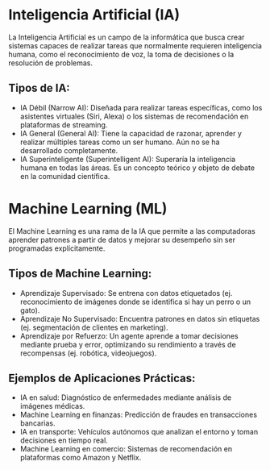 # Inteligencia Artificial (IA)
La Inteligencia Artificial es un campo de la informática que busca crear sistemas capaces de realizar tareas que normalmente requieren inteligencia humana, como el reconocimiento de voz, la toma de decisiones o la resolución de problemas.

## Tipos de IA:
- IA Débil (Narrow AI): Diseñada para realizar tareas específicas, como los asistentes virtuales (Siri, Alexa) o los sistemas de recomendación en plataformas de streaming.
- IA General (General AI): Tiene la capacidad de razonar, aprender y realizar múltiples tareas como un ser humano. Aún no se ha desarrollado completamente.
- IA Superinteligente (Superintelligent AI): Superaría la inteligencia humana en todas las áreas. Es un concepto teórico y objeto de debate en la comunidad científica.
  
# Machine Learning (ML)
El Machine Learning es una rama de la IA que permite a las computadoras aprender patrones a partir de datos y mejorar su desempeño sin ser programadas explícitamente.

## Tipos de Machine Learning:
- Aprendizaje Supervisado: Se entrena con datos etiquetados (ej. reconocimiento de imágenes donde se identifica si hay un perro o un gato).
- Aprendizaje No Supervisado: Encuentra patrones en datos sin etiquetas (ej. segmentación de clientes en marketing).
- Aprendizaje por Refuerzo: Un agente aprende a tomar decisiones mediante prueba y error, optimizando su rendimiento a través de recompensas (ej. robótica, videojuegos).

## Ejemplos de Aplicaciones Prácticas:
- IA en salud: Diagnóstico de enfermedades mediante análisis de imágenes médicas.
- Machine Learning en finanzas: Predicción de fraudes en transacciones bancarias.
- IA en transporte: Vehículos autónomos que analizan el entorno y toman decisiones en tiempo real.
- Machine Learning en comercio: Sistemas de recomendación en plataformas como Amazon y Netflix.
